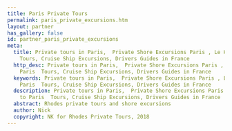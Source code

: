 ```yaml
---
title: Paris Private Tours
permalink: paris_private_excursions.htm
layout: partner
has_gallery: false
id: partner_paris_private_excursions
meta:
  title: Private tours in Paris,  Private Shore Excursions Paris , Le Havre to Paris
    Tours, Cruise Ship Excursions, Drivers Guides in France
  http_desc: Private tours in Paris,  Private Shore Excursions Paris , Le Havre to
    Paris  Tours, Cruise Ship Excursions, Drivers Guides in France
  keywords: Private tours in Paris,  Private Shore Excursions Paris , Le Havre to
    Paris  Tours, Cruise Ship Excursions, Drivers Guides in France
  description: Private tours in Paris,  Private Shore Excursions Paris , Le Havre
    to Paris  Tours, Cruise Ship Excursions, Drivers Guides in France
  abstract: Rhodes private tours and shore excursions
  author: Nick
  copyright: NK for Rhodes Private Tours, 2018
---
```



